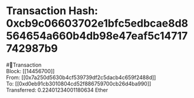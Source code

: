 
Transaction Hash: 0xcb9c06603702e1bfc5edbcae8d8564654a660b4db98e47eaf5c14717742987b9
====================================================================================
  
#💸Transaction  
Block: [[14456700]]  
From: [[0x7a250d5630b4cf539739df2c5dacb4c659f2488d]]  
To: [[0xd0eb91cb3010804cd52f886759700cb26d4ba990]]  
Transferred: 0.22401234001180634 Ether